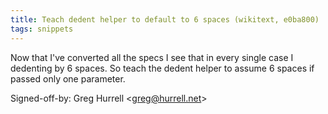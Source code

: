 ```yaml
---
title: Teach dedent helper to default to 6 spaces (wikitext, e0ba800)
tags: snippets
---
```


Now that I've converted all the specs I see that in every single case I dedenting by 6 spaces. So teach the dedent helper to assume 6 spaces if passed only one parameter.

Signed-off-by: Greg Hurrell &lt;greg@hurrell.net&gt;
